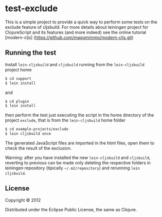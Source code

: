 # test-exclude

This is a simple project to provide a quick way to perform some tests on the exclude feature of cljsbuild. For more details
about leiningen project for ClojureScript and its features (and more indeed) see the online tutorial 
[modern-cljs] (https://github.com/magomimmo/modern-cljs.git)  

## Running the test

Install `lein-cljsbuild` and `cljsbuild` running from the `lein-cljsbuild` project home

```bash	
$ cd support
$ lein install	
```

and

```bash
$ cd plugin
$ lein install
```

then perform the test just executing the script in the home directory of the project `exclude`, that is from the `lein-cljsbuild` home folder

```bash
$ cd example-projects/exclude
$ lein cljsbuild once
```

The generated JavaScript files are imported in the html files, open them to check the result of the exclusion. 

Warning: after you have installed the new `lein-cljsbuild` and `cljsbuild`, reverting to previous can be made only 
deleting the respective folders in leiningen repository (tipically `~/.m2/repository`) and rerunning `lein cljsbuild`. 

## License

Copyright © 2012 

Distributed under the Eclipse Public License, the same as Clojure.
